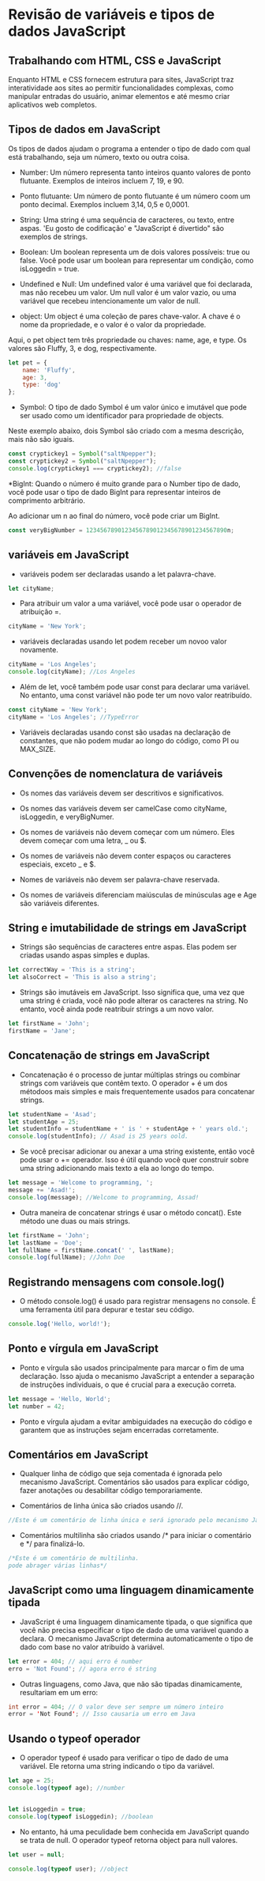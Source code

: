 # Revisão de variáveis e tipos de dados JavaScript

## Trabalhando com HTML, CSS e JavaScript

Enquanto HTML e CSS fornecem estrutura para sites, JavaScript traz interatividade aos sites ao permitir funcionalidades complexas, como manipular entradas do usuário, animar elementos e até mesmo criar aplicativos web completos.

## Tipos de dados em JavaScript

Os tipos de dados ajudam o programa a entender o tipo de dado com qual está trabalhando, seja um número, texto ou outra coisa.

* Number: Um número representa tanto inteiros quanto valores de ponto flutuante. Exemplos de inteiros incluem 7, 19, e 90.

* Ponto flutuante: Um número de ponto flutuante é um número coom um ponto decimal. Exemplos incluem 3,14, 0,5 e 0,0001.

* String: Uma string é uma sequência de caracteres, ou texto, entre aspas. 'Eu gosto de codificação' e "JavaScript é divertido" são exemplos de strings.

* Boolean: Um boolean representa um de dois valores possíveis: true ou false. Você pode usar um boolean para representar um condição, como isLoggedin = true.

* Undefined e Null: Um undefined valor é uma variável que foi declarada, mas não recebeu um valor. Um null valor é um valor vazio, ou uma variável que recebeu intencionamente um valor de null.

* object: Um object é uma coleção de pares chave-valor. A chave é o nome da propriedade, e o valor é o valor da propriedade.

Aqui, o pet object tem três propriedade ou chaves: name, age, e type. Os valores são Fluffy, 3, e dog, respectivamente.

```JavaScript
let pet = {
    name: 'Fluffy',
    age: 3,
    type: 'dog'
};
```

* Symbol: O tipo de dado Symbol é um valor único e imutável que pode ser usado como um identificador para propriedade de objects.

Neste exemplo abaixo, dois Symbol são criado com a mesma descrição, mais não são iguais.

```JavaScript
const cryptickey1 = Symbol("saltNpepper");
const cryptickey2 = Symbol("saltNpepper");
console.log(cryptickey1 === cryptickey2); //false
```

*BigInt: Quando o número é muito grande para o Number tipo de dado, você pode usar o tipo de dado BigInt para representar inteiros de comprimento arbitrário.

Ao adicionar um n ao final do número, você pode criar um BigInt.

```JavaScript
const veryBigNumber = 1234567890123456789012345678901234567890n;
```

## variáveis em JavaScript

* variáveis podem ser declaradas usando a let palavra-chave.

```JavaScript
let cityName;
```

* Para atribuir um valor a uma variável, você pode usar o operador de atribuição =.

```JavaScript
cityName = 'New York';
```

* variáveis declaradas usando let podem receber um novoo valor novamente.

```JavaScript
cityName = 'Los Angeles';
console.log(cityName); //Los Angeles
```

* Além de let, você também pode usar const para declarar uma variável. No entanto, uma const variável não pode ter um novo valor reatribuído.

```JavaScript
const cityName = 'New York';
cityName = 'Los Angeles'; //TypeError
```
* Variáveis declaradas usando const são usadas na declaração de constantes, que não podem mudar ao longo do código, como PI ou MAX_SIZE.

## Convenções de nomenclatura de variáveis

* Os nomes das variáveis devem ser descritivos e significativos.

* Os nomes das variáveis devem ser camelCase como cityName, isLoggedin, e veryBigNumer.

* Os nomes de variáveis não devem começar com um número. Eles devem começar com uma letra, _ ou $.

* Os nomes de variáveis não devem conter espaços ou caracteres especiais, exceto _ e $.

* Nomes de variáveis não devem ser palavra-chave reservada.

* Os nomes de variáveis diferenciam maiúsculas de minúsculas age e Age são variáveis diferentes.

## String e imutabilidade de strings em JavaScript

* Strings são sequências de caracteres entre aspas. Elas podem ser criadas usando aspas simples e duplas.

```JavaScript
let correctWay = 'This is a string';
let alsoCorrect = 'This is also a string';
```

* Strings são imutáveis em JavaScript. Isso significa que, uma vez que uma string é criada, você não pode alterar os caracteres na string. No entanto, você ainda pode reatribuir strings a um novo valor.

```JavaScript
let firstName = 'John';
firstName = 'Jane';
```

## Concatenação de strings em JavaScript

* Concatenação é o processo de juntar múltiplas strings ou combinar strings com variáveis que contêm texto. O operador + é um dos métodoos mais simples e mais frequentemente usados para concatenar strings.

```JavaScript
let studentName = 'Asad';
let studentAge = 25;
let studentInfo = studentName + ' is ' + studentAge + ' years old.';
console.log(studentInfo); // Asad is 25 years oold.
```

* Se você precisar adicionar ou anexar a uma string existente, então você pode usar o += operador. Isso é útil quando você quer construir sobre uma string adicionando mais texto a ela ao longo do tempo.

```JavaScript
let message = 'Welcome to programming, ';
message += 'Asad!';
console.log(message); //Welcome to programming, Assad!
```

* Outra maneira de concatenar strings é usar o método concat(). Este método une duas ou mais strings.

```JavaScript
let firstName = 'John';
let lastName = 'Doe';
let fullName = firstName.concat(' ', lastName);
console.log(fullName); //John Doe
```

## Registrando mensagens com console.log()

* O método console.log() é usado para registrar mensagens no console. É uma ferramenta útil para depurar e testar seu código.

```JavaScript
console.log('Hello, world!');
```

## Ponto e vírgula em JavaScript

* Ponto e vírgula são usados principalmente para marcar o fim de uma declaração. Isso ajuda o mecanismo JavaScript a entender a separação de instruções individuais, o que é crucial para a execução correta.
```JavaScript
let message = 'Hello, World';
let number = 42;
```
* Ponto e vírgula ajudam a evitar ambiguidades na execução do código e garantem que as instruções sejam encerradas corretamente.

## Comentários em JavaScript

* Qualquer linha de código que seja comentada é ignorada pelo mecanismo JavaScript. Comentários são usados para explicar código, fazer anotações ou desabilitar código temporariamente.

* Comentários de linha única são criados usando //.

```JavaScript
//Este é um comentário de linha única e será ignorado pelo mecanismo JavaScript
```

* Comentários multilinha são criados usando /* para iniciar o comentário e */ para finalizá-lo.

```JavaScript
/*Este é um comentário de multilinha. 
pode abrager várias linhas*/
```

## JavaScript como uma linguagem dinamicamente tipada

* JavaScript é uma linguagem dinamicamente tipada, o que significa que você não precisa especificar o tipo de dado de uma variável quando a declara. O mecanismo JavaScript determina automaticamente o tipo de dado com base no valor atribuído à variável.
```JavaScript
let error = 404; // aqui erro é number
erro = 'Not Found'; // agora erro é string
```
* Outras linguagens, como Java, que não são tipadas dinamicamente, resultariam em um erro:

```Java
int error = 404; // O valor deve ser sempre um número inteiro
error = 'Not Found'; // Isso causaria um erro em Java
```

## Usando o typeof operador

* O operador typeof é usado para verificar o tipo de dado de uma variável. Ele retorna uma string indicando o tipo da variável.

```JavaScript
let age = 25;
console.log(typeof age); //number


let isLoggedin = true;
console.log(typeof isLoggedin); //boolean
```

* No entanto, há uma peculidade bem conhecida em JavaScript quando se trata de null. O operador typeof retorna object para null valores.

```JavaScript
let user = null;

console.log(typeof user); //object
```